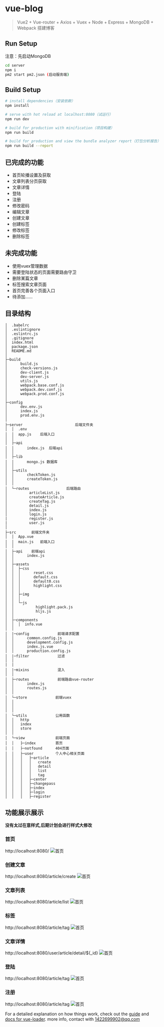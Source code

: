 # vue-blog

>Vue2 + Vue-router + Axios + Vuex + Node + Express + MongoDB + Webpack 搭建博客

## Run Setup

注意：先启动MongoDB

``` bash
cd server
npm i
pm2 start pm2.json (启动服务端)
```

## Build Setup

``` bash
# install dependencies（安装依赖）
npm install

# serve with hot reload at localhost:8080（试运行）
npm run dev

# build for production with minification（项目构建）
npm run build

# build for production and view the bundle analyzer report（打包分析报告）
npm run build --report
```
## 已完成的功能
- 首页轮播设置及获取
- 文章列表分页获取
- 文章详情
- 登陆
- 注册
- 修改密码
- 编辑文章
- 创建文章
- 创建标签
- 修改标签
- 删除标签

## 未完成功能
- 使用vuex管理数据
- 需要登陆状态的页面需要路由守卫
- 删除某篇文章
- 标签搜索文章页面
- 首页完善各个页面入口
- 待添加......


## 目录结构

```
│  .babelrc
│  .eslintignore
│  .eslintrc.js
│  .gitignore
│  index.html
│  package.json
│  README.md
│
├─build
│      build.js
│      check-versions.js
│      dev-client.js
│      dev-server.js
│      utils.js
│      webpack.base.conf.js
│      webpack.dev.conf.js
│      webpack.prod.conf.js
│
├─config
│      dev.env.js
│      index.js
│      prod.env.js
│
├─server                        后端文件夹
│  │  .env
│  │  app.js    后端入口
│  │
│  ├─api
│  │      index.js  后端api
│  │
│  ├─lib
│  │      mongo.js 数据库
│  │
│  ├─utils
│  │      checkToken.js
│  │      createToken.js
│  │
│  └─routes                 后端路由
│          articleList.js
│          createArticle.js
│          createTag.js
│          detail.js
│          index.js
│          login.js
|          register.js
|          user.js
│
├─src       前端文件夹
│  │  App.vue
│  │  main.js   前端入口
│  │
│  ├─api    前端api
│  │      index.js
│  │
│  ├─assets
│  │  ├─css
│  │  │      reset.css
│  │  │      default.css
│  │  │      default0.css
│  │  │      highlight.css
│  │  │
│  │  ├─img
│  │  │
│  │  └─js
│  │          highlight.pack.js
│  │          hljs.js
│  │
│  ├─components
│  │  │  info.vue
│  │
│  |─config             前端请求配置
│  │      common.config.js
│  │      development.config.js
│  │      index.js.vue
│  │      production.config.js
│  |─filter             过滤
│  │      
|  |
│  |─mixins             混入
│  │
│  ├─routes             前端路由vue-router
│  │      index.js
│  │      routes.js
│  │
│  └─store             前端vuex
│  │
│  │
│  │
│  └─utils             公用函数
│  │   http
│  │   index
│  │   store
│  │
│  └─view              前端页面
│  │   ├─index         首页
│  │   ├─notfound      404页面
│  │   ├─user          个人中心相关页面
│  │   │   ├─article
│  │   │   │   create
│  │   │   │   detail
│  │   │   │   list
│  │   │   │   tag
│  │   │   ├─center
│  │   │   ├─changepass
│  │   │   ├─index
│  │   │   ├─login
│  │   │   ├─register
```  

## 功能展示展示
**没有太过在意样式,后期计划会进行样式大修改**
### 首页
http://localhost:8080/
![首页](./static/img/1.png)


### 创建文章
http://localhost:8080/article/create
![首页](./static/img/3.png)
### 文章列表
http://localhost:8080/article/list
![首页](./static/img/4.png)
### 标签
http://localhost:8080/article/tag
![首页](./static/img/5.png)
### 文章详情
http://localhost:8080/user/article/detail/${_id}
![首页](./static/img/2.png)
### 登陆
http://localhost:8080/article/tag
![首页](./static/img/7.png)

### 注册
http://localhost:8080/article/tag
![首页](./static/img/8.png)



For a detailed explanation on how things work, check out the [guide](http://vuejs-templates.github.io/webpack/) and [docs for vue-loader](http://vuejs.github.io/vue-loader).
more info, contact with 1422699902@qq.com